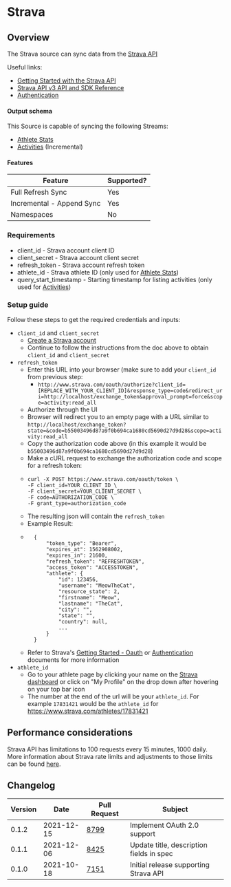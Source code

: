 # Strava

## Overview

The Strava source can sync data from the [Strava API](https://developers.strava.com/)

Useful links:

* [Getting Started with the Strava API](https://developers.strava.com/docs/getting-started/)
* [Strava API v3 API and SDK Reference](https://developers.strava.com/docs/reference/)
* [Authentication](https://developers.strava.com/docs/authentication/)

#### Output schema

This Source is capable of syncing the following Streams:

* [Athlete Stats](https://developers.strava.com/docs/reference/#api-Athletes-getStats)
* [Activities](https://developers.strava.com/docs/reference/#api-Activities-getLoggedInAthleteActivities) (Incremental)

#### Features

| Feature                   | Supported? |
| ------------------------- | ---------- |
| Full Refresh Sync         | Yes        |
| Incremental - Append Sync | Yes        |
| Namespaces                | No         |

### Requirements

* client\_id - Strava account client ID
* client\_secret - Strava account client secret
* refresh\_token - Strava account refresh token
* athlete\_id - Strava athlete ID (only used for [Athlete Stats](https://developers.strava.com/docs/reference/#api-Athletes-getStats))
* query\_start\_timestamp - Starting timestamp for listing activities (only used for [Activities](https://developers.strava.com/docs/reference/#api-Activities-getLoggedInAthleteActivities))

### Setup guide

Follow these steps to get the required credentials and inputs:

* `client_id` and `client_secret`
  * [Create a Strava account](https://developers.strava.com/docs/getting-started/#account)
  * Continue to follow the instructions from the doc above to obtain `client_id` and `client_secret`
* `refresh_token`
  * Enter this URL into your browser (make sure to add your `client_id` from previous step:
    * `http://www.strava.com/oauth/authorize?client_id=[REPLACE_WITH_YOUR_CLIENT_ID]&response_type=code&redirect_uri=http://localhost/exchange_token&approval_prompt=force&scope=activity:read_all`
  * Authorize through the UI
  * Browser will redirect you to an empty page with a URL similar to `http://localhost/exchange_token?state=&code=b55003496d87a9f0b694ca1680cd5690d27d9d28&scope=activity:read_all`
  * Copy the authorization code above (in this example it would be `b55003496d87a9f0b694ca1680cd5690d27d9d28`)
  * Make a cURL request to exchange the authorization code and scope for a refresh token:
  * ```
    curl -X POST https://www.strava.com/oauth/token \
    -F client_id=YOUR_CLIENT_ID \
    -F client_secret=YOUR_CLIENT_SECRET \
    -F code=AUTHORIZATION_CODE \
    -F grant_type=authorization_code
    ```
  * The resulting json will contain the `refresh_token`
  * Example Result:
  * ```
      {
          "token_type": "Bearer",
          "expires_at": 1562908002,
          "expires_in": 21600,
          "refresh_token": "REFRESHTOKEN",
          "access_token": "ACCESSTOKEN",
          "athlete": {
              "id": 123456,
              "username": "MeowTheCat",
              "resource_state": 2,
              "firstname": "Meow",
              "lastname": "TheCat",
              "city": "",
              "state": "",
              "country": null,
              ...
          }
      }
    ```
  * Refer to Strava's [Getting Started - Oauth](https://developers.strava.com/docs/getting-started/#oauth) or [Authentication](https://developers.strava.com/docs/authentication/) documents for more information
* `athlete_id`
  * Go to your athlete page by clicking your name on the [Strava dashboard](https://www.strava.com/dashboard) or click on "My Profile" on the drop down after hovering on your top bar icon
  * The number at the end of the url will be your `athlete_id`. For example `17831421` would be the `athlete_id` for https://www.strava.com/athletes/17831421

## Performance considerations

Strava API has limitations to 100 requests every 15 minutes, 1000 daily. More information about Strava rate limits and adjustments to those limits can be found [here](https://developers.strava.com/docs/rate-limits).

## Changelog

| Version | Date       | Pull Request                                           | Subject                                  |
| ------- | ---------- | ------------------------------------------------------ | ---------------------------------------- |
| 0.1.2   | 2021-12-15 | [8799](https://github.com/airbytehq/airbyte/pull/8799) | Implement OAuth 2.0 support              |
| 0.1.1   | 2021-12-06 | [8425](https://github.com/airbytehq/airbyte/pull/8425) | Update title, description fields in spec |
| 0.1.0   | 2021-10-18 | [7151](https://github.com/airbytehq/airbyte/pull/7151) | Initial release supporting Strava API    |
